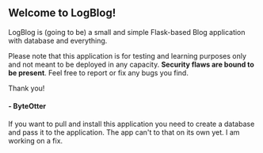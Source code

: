 ## Welcome to LogBlog!

LogBlog is (going to be) a small and simple Flask-based Blog application with database and everything.

Please note that this application is for testing and learning purposes only and not meant to be deployed in any capacity. **Security flaws are bound to be present**. Feel free to report or fix any bugs you find.

Thank you!

#### - ByteOtter

If you want to pull and install this application you need to create a database and pass it to the application. The app can't to that on its own yet. I am working on a fix.
